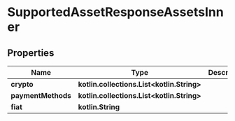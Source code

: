 
# SupportedAssetResponseAssetsInner

## Properties
Name | Type | Description | Notes
------------ | ------------- | ------------- | -------------
**crypto** | **kotlin.collections.List&lt;kotlin.String&gt;** |  | 
**paymentMethods** | **kotlin.collections.List&lt;kotlin.String&gt;** |  | 
**fiat** | **kotlin.String** |  | 



